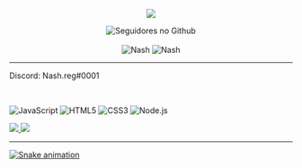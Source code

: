 <p align="center">
    <img src="https://discord.c99.nl/widget/theme-4/832340116395655288.png" />
</p>

<p align="center">
    <img src="https://img.shields.io/github/followers/NashKK?label=Follow&style=social" alt="Seguidores no Github" /><br>
    <br>
    <img src="https://github-readme-stats.vercel.app/api?username=NashKK&show_icons=true&theme=dark" alt="Nash" />
    <img src="https://github-readme-stats.vercel.app/api/top-langs/?username=NashKK&theme=dark" alt="Nash" />
   
</p>
<hr>

Discord: Nash.reg#0001

<br>

![JavaScript](https://img.shields.io/badge/-JavaScript-000000?style=for-the-badge&logo=javascript)
![HTML5](https://img.shields.io/badge/-HTML5-000000?style=for-the-badge&logo=HTML5)
![CSS3](https://img.shields.io/badge/-CSS3-000000?style=for-the-badge&logo=CSS3&logoColor=3799d6)
![Node.js](https://img.shields.io/badge/-Node.js-000000?style=for-the-badge&logo=node.js&logoColor=339933)

<div>
 <a href = "https://www.youtube.com/channel/UCRSuf5ZcXMsNYpTV4DkE7pA"> <img src="https://img.shields.io/badge/YouTube-FF0000?style=for-the-badge&logo=youtube&logoColor=white"
<a href = "https://www.twitch.tv/scrollzzza"> <img src="https://img.shields.io/badge/Twitch-9146FF?style=for-the-badge&logo=twitch&logoColor=white"
</div>

<hr>

  ![Snake animation](https://github.com/NashKK)

